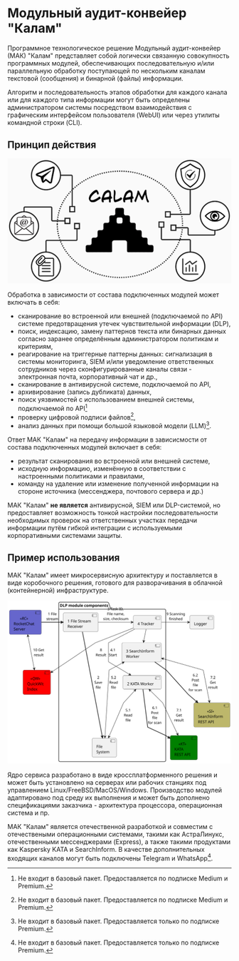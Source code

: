 # Модульный аудит-конвейер "Калам"

Программное технологическое решение Модульный аудит-конвейер (МАК) "Калам"
представляет собой логически связанную совокупность программных модулей,
обеспечивающих последовательную и/или параллельную обработку поступающей по
нескольким каналам текстовой (сообщения) и бинарной (файлы) информации.

Алгоритм и последовательность этапов обработки для каждого канала или для
каждого типа информации могут быть определены администратором системы посредством
взаимодействия с графическим интерфейсом пользователя (WebUI) или через утилиты
командной строки (CLI).

## Принцип действия 

![Принцип действия МАК "Калам"](images/calam_logo.png)

Обработка в зависимости от состава подключенных модулей может включать в себя:

- сканирование во встроенной или внешней (подключаемой по API) системе
  предотвращения утечек чувствительной информации (DLP),
- поиск, индексацию, замену паттернов текста или бинарных данных согласно заранее
  определённым администратором политикам и критериям,
- реагирование на триггерные паттерны данных: сигнализация в системы
  мониторинга, SIEM и/или уведомление ответственных сотрудников через
  сконфигурированные каналы связи - электронная почта, корпоративный чат и др.,
- сканирование в антивирусной системе, подключаемой по API,
- архивирование (запись дубликата) данных,
- поиск уязвимостей с использованием внешней системы, подключаемой по API[^1]
- проверку цифровой подписи файлов[^1],
- анализ данных при помощи большой языковой модели (LLM)[^2].

Ответ МАК "Калам" на передачу информации в зависисмости от состава подключенных
модулей включает в себя:

- результат сканирования во встроенной или внешней системе,
- исходную информацию, изменённую в соответствии с настроенными политиками и
  правилами,
- команду на удаление или изменение полученной информации на стороне источника
  (мессенджера, почтового сервера и др.)

МАК "Калам" **не является** антивирусной, SIEM или DLP-системой, но
предоставляет возможность тонкой настройки последовательности необходимых
проверок на ответственных участках передачи информации путём гибкой интеграции с
используемыми корпоративными системами защиты.

## Пример использования

МАК "Калам" имеет микросервисную архитектуру и поставляется в виде коробочного
решения, готового для разворачивания в облачной (контейнерной) инфраструктуре.

![Пример использования](images/comp_diag_1.svg)

Ядро сервиса разработано в виде кроссплатформенного решения и может быть
установлено на серверах или рабочих станциях под управлением
Linux/FreeBSD/MacOS/Windows. Производство модулей адаптировано под среду
их выполнения и может быть дополнено спецификациями заказчика - архитектура
процессора, операционная система и пр.

МАК "Калам" является отечественной разработкой и совместим с отечествеными
операционными системами, такими как АстраЛинукс, отечественными мессенджерами
(Express), а также такими продуктами как Kaspersky KATA и SearchInform.
В качестве дополнительных входящих каналов могут быть подключены Telegram
и WhatsApp[^2].

[^1]: Не входит в базовый пакет. Предоставляется по подписке Medium и Premium.

[^2]: Не входит в базовый пакет. Предоставляется только по подписке Premium.

